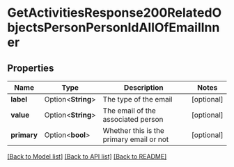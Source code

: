 # GetActivitiesResponse200RelatedObjectsPersonPersonIdAllOfEmailInner

## Properties

Name | Type | Description | Notes
------------ | ------------- | ------------- | -------------
**label** | Option<**String**> | The type of the email | [optional]
**value** | Option<**String**> | The email of the associated person | [optional]
**primary** | Option<**bool**> | Whether this is the primary email or not | [optional]

[[Back to Model list]](../README.md#documentation-for-models) [[Back to API list]](../README.md#documentation-for-api-endpoints) [[Back to README]](../README.md)


